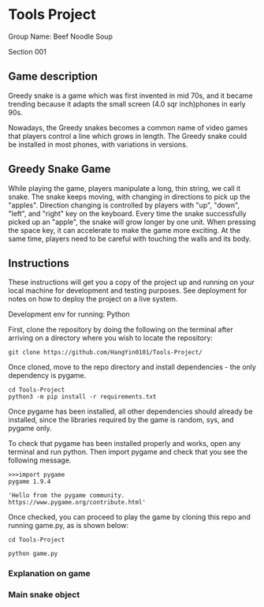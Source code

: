 # Tools Project

Group Name: Beef Noodle Soup

Section 001

## Game description

Greedy snake is a game which was first invented in mid 70s, and it became trending because it adapts the small screen (4.0 sqr inch)phones in early 90s.

Nowadays, the Greedy snakes becomes a common name of video games that players control a line which grows in length. The Greedy snake could be installed in most phones, with variations in versions.


## Greedy Snake Game

While playing the game, players manipulate a long, thin string, we call it snake. The snake keeps moving, with changing in directions to pick up the "apples". Direction changing is controlled by players with "up", "down", "left", and "right" key on the keyboard. Every time the snake successfully picked up an "apple", the snake will grow longer by one unit. When pressing the space key, it can accelerate to make the game more exciting. At the same time, players need to be careful with touching the walls and its body.


## Instructions

These instructions will get you a copy of the project up and running on your local machine for development and testing purposes. See deployment for notes on how to deploy the project on a live system.

Development env for running: Python

First, clone the repository by doing the following on the terminal after arriving on a directory where you wish to locate the repository:
```
git clone https://github.com/HangYin0101/Tools-Project/
```

Once cloned, move to the repo directory and install dependencies - the only dependency is pygame.
```
cd Tools-Project
python3 -m pip install -r requirements.txt
```

Once pygame has been installed, all other dependencies should already be installed, since the libraries required by the game is random, sys, and pygame only.

To check that pygame has been installed properly and works, open any terminal and run python. Then import pygame and check that you see the following message.

```
>>>import pygame
pygame 1.9.4

'Hello from the pygame community. https://www.pygame.org/contribute.html'
```

Once checked, you can proceed to play the game by cloning this repo and running game.py, as is shown below:

```
cd Tools-Project

python game.py

```

### Explanation on game
### Main snake object

